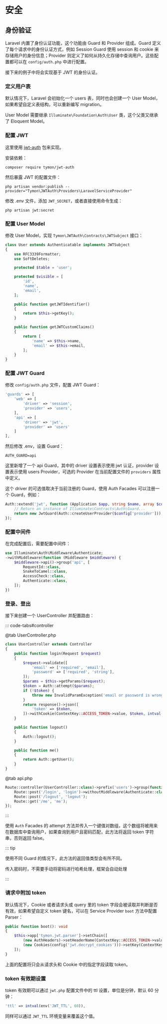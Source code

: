 # 安全

## 身份验证

Laravel 内置了身份认证功能，这个功能由 Guard 和 Provider 组成。Guard 定义了每个请求中的身份认证方式，例如 Session Guard 使用 session 和 cookie 来存储用户的身份信息；Provider 则定义了如何从持久化存储中查询用户。这些配置都可以在 `config/auth.php` 中进行配置。

接下来的例子中将会实现基于 JWT 的身份认证。

### 定义用户表

默认情况下，Laravel 会初始化一个 users 表，同时也会创建一个 User Model，如果希望自定义表结构，可以重新编写 migration。

User Model 需要继承 `Illuminate\Foundation\Auth\User` 类，这个父类又继承了 Eloquent Model。

### 配置 JWT

这里使用 [jwt-auth](https://github.com/tymondesigns/jwt-auth) 包来实现。

安装依赖：

```shell
composer require tymon/jwt-auth
```

然后暴露 JWT 的配置文件：

```shell
php artisan vendor:publish --provider="Tymon\JWTAuth\Providers\LaravelServiceProvider"
```

修改 .env 文件，添加 `JWT_SECRET`，或者直接使用命令生成：

```shell
php artisan jwt:secret
```

### 配置 User Model

修改 User Model，实现 `Tymon\JWTAuth\Contracts\JWTSubject` 接口：

```php
class User extends Authenticatable implements JWTSubject
{
    use RFC3339Formatter;
    use SoftDeletes;

    protected $table = 'user';

    protected $visible = [
        'id',
        'name',
        'email',
    ];

    public function getJWTIdentifier()
    {
        return $this->getKey();
    }

    public function getJWTCustomClaims()
    {
        return [
            'name' => $this->name,
            'email' => $this->email,
        ];
    }
}
```

### 配置 JWT Guard

修改 `config/auth.php` 文件，配置 JWT Guard：

```php
'guards' => [
    'web' => [
        'driver' => 'session',
        'provider' => 'users',
    ],
    'api' => [
        'driver' => 'jwt',
        'provider' => 'users'
    ]
],
```

然后修改 .env，设置 Guard：

```dotenv
AUTH_GUARD=api
```

这里新增了一个 api Guard，其中的 driver 设置表示使用 jwt 认证，provider 设置表示使用 users Provider，可选的 Provider 在当前配置文件的 `providers` 属性中定义。

这个 driver 的可选值取决于当前注册的 Guard，使用 Auth Facades 可以注册一个 Guard，例如：

```php
Auth::extend('jwt', function (Application $app, string $name, array $config) {
    // Return an instance of Illuminate\Contracts\Auth\Guard...
    return new JwtGuard(Auth::createUserProvider($config['provider']));
});
```

### 配置中间件

在完成配置后，需要配置中间件：

```php
use Illuminate\Auth\Middleware\Authenticate;
->withMiddleware(function (Middleware $middleware) {
    $middleware->api()->group('api', [
        RequestId::class,
        SnakeToCamel::class,
        AccessCheck::class,
        Authenticate::class,
    ]);
})
```

### 登录、登出

接下来创建一个 UserController 并配置路由：

::: code-tabs#controller

@tab UserController.php

```php
class UserController extends Controller
{
    public function login(Request $request)
    {
        $request->validate([
            'email' => ['required', 'email'],
            'password' => ['required', 'string'],
        ]);
        $params = $this->getParams($request);
        $token = Auth::attempt($params);
        if (!$token) {
            throw new InvalidParamException('email or password is wrong');
        }
        return response()->json([
            'token' => $token,
        ])->withCookie(ContextKey::ACCESS_TOKEN->value, $token, intval(config('jwt.ttl')), '/', null, false, true);
    }

    public function logout()
    {
        Auth::logout();
    }

    public function me()
    {
        return Auth::getUser();
    }
}
```

@tab api.php

```php
Route::controller(UserController::class)->prefix('users')->group(function () {
    Route::post('/login', 'login')->withoutMiddleware(Authenticate::class);
    Route::post('/logout', 'logout');
    Route::get('/me', 'me');
});
```

:::

使用 `Auth` Facades 的 attempt 方法并传入一个键值对数组，这个数组将被用来在数据库中查询用户，如果查询到用户且密码匹配，此方法将返回 token 字符串，否则返回 false。

::: tip

使用不同 Guard 的情况下，此方法的返回值类型会有所不同。

传入密码时，不需要手动将密码进行哈希处理，框架会自动处理

:::

### 请求中附加 token

默认情况下，Cookie 或者请求头或 query 里的 token 字段会被读取并判断是否有效，如果希望自定义 token 键名，可以在 Service Provider `boot` 方法中配置 Parser：

```php
public function boot(): void
{
    $this->app['tymon.jwt.parser']->setChain([
        (new AuthHeaders)->setHeaderName(ContextKey::ACCESS_TOKEN->value),
        (new Cookies(config('jwt.decrypt_cookies')))->setKey(ContextKey::ACCESS_TOKEN->value),
    ]);
}
```

上面的配置将只会从请求头和 Cookie 中的指定字段读取 token。

### token 有效期设置

token 有效期可以通过 `jwt.php` 配置文件中的 ttl 设置，单位是分钟，默认 60 分钟：

```php
'ttl' => intval(env('JWT_TTL', 60)),
```

同样可以通过 `JWT_TTL` 环境变量来覆盖这个值。
